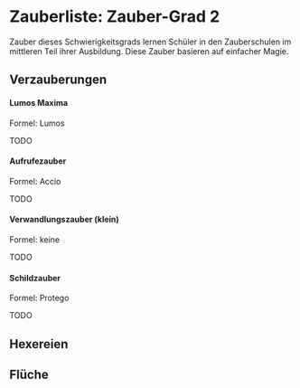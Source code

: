 # Zauberliste: Zauber-Grad 2

Zauber dieses Schwierigkeitsgrads lernen Schüler in den Zauberschulen im mittleren Teil ihrer Ausbildung. Diese Zauber basieren auf einfacher Magie.

## Verzauberungen

#### Lumos Maxima

Formel: Lumos

TODO

#### Aufrufezauber

Formel: Accio

TODO

#### Verwandlungszauber (klein)

Formel: keine

TODO


#### Schildzauber

Formel: Protego

TODO



## Hexereien

## Flüche

